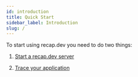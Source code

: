 ```yaml
---
id: introduction
title: Quick Start
sidebar_label: Introduction
slug: /
---
```


To start using recap.dev you need to do two things:

1. [Start a recap.dev server](/docs/start-server)

2. [Trace your application](/docs/tracing)
